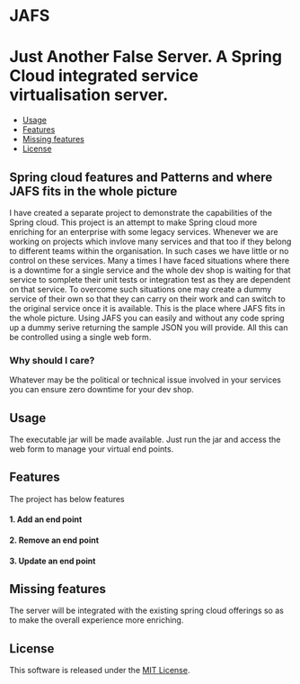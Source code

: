 # JAFS
Just Another False Server. 
	A Spring Cloud integrated service virtualisation server.
=====================================================================================
  - [Usage](#usage)
  - [Features](#features)
  - [Missing features](#missing-features)
  - [License](#license)


## Spring cloud features and Patterns and where JAFS fits in the whole picture
I have created a separate project to demonstrate the capabilities of the Spring cloud. This project is an attempt to make Spring cloud more enriching for an enterprise with some legacy services.
Whenever we are working on projects which invlove many services and that too if they belong to different teams within the organisation. In such cases we have little or no control on these services. Many a times I have faced situations where there is a downtime for a single service and the whole dev shop is waiting for that service to somplete their unit tests or integration test as they are dependent on that service. 
To overcome such situations one may create a dummy service of their own so that they can carry on their work and can switch to the original service once it is available.
This is the place where JAFS fits in the whole picture. Using JAFS you can easily and without any code spring up a dummy serive returning the sample JSON you will provide. All this can be controlled using a single web form. 
### Why should I care?
Whatever may be the political or technical issue involved in your services you can ensure zero downtime for your dev shop.

## Usage
The executable jar will be made available. Just run the jar and access the web form to manage your virtual end points. 
	
## Features
The project has below features
#### 1. Add an end point
#### 2. Remove an end point
#### 3. Update an end point

## Missing features
  The server will be integrated with the existing spring cloud offerings so as to make the overall experience more enriching.
  
## License
This software is released under the [MIT License](http://www.opensource.org/licenses/MIT).

